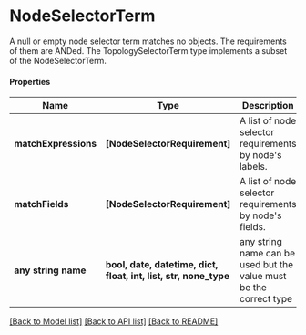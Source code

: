 # NodeSelectorTerm

A null or empty node selector term matches no objects. The requirements of them are ANDed. The TopologySelectorTerm type implements a subset of the NodeSelectorTerm.

#### Properties
Name | Type | Description | Notes
------------ | ------------- | ------------- | -------------
**matchExpressions** | **[NodeSelectorRequirement]** | A list of node selector requirements by node&#x27;s labels. | [optional] 
**matchFields** | **[NodeSelectorRequirement]** | A list of node selector requirements by node&#x27;s fields. | [optional] 
**any string name** | **bool, date, datetime, dict, float, int, list, str, none_type** | any string name can be used but the value must be the correct type | [optional]

[[Back to Model list]](../README.md#documentation-for-models) [[Back to API list]](../README.md#documentation-for-api-endpoints) [[Back to README]](../README.md)

